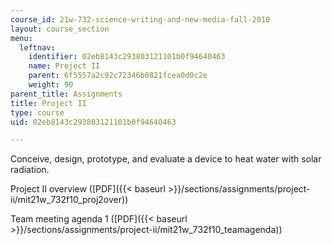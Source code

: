 ```yaml
---
course_id: 21w-732-science-writing-and-new-media-fall-2010
layout: course_section
menu:
  leftnav:
    identifier: 02eb8143c293803121101b0f94640463
    name: Project II
    parent: 6f5557a2c92c72346b0821fcea0d0c2e
    weight: 90
parent_title: Assignments
title: Project II
type: course
uid: 02eb8143c293803121101b0f94640463

---
```


Conceive, design, prototype, and evaluate a device to heat water with solar radiation.

Project II overview ([PDF]({{< baseurl >}}/sections/assignments/project-ii/mit21w_732f10_proj2over))

Team meeting agenda 1 ([PDF]({{< baseurl >}}/sections/assignments/project-ii/mit21w_732f10_teamagenda))